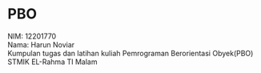 # PBO
NIM: 12201770 <br>
Nama: Harun Noviar <br>
Kumpulan tugas dan latihan kuliah Pemrograman Berorientasi Obyek(PBO) STMIK EL-Rahma TI Malam
